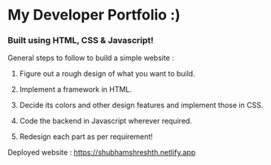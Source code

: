 # My Developer Portfolio :)

### Built using HTML, CSS & Javascript!

General steps to follow to build a simple website :

1. Figure out a rough design of what you want to build.

2. Implement a framework in HTML.

3. Decide its colors and other design features and implement those in CSS.

4. Code the backend in Javascript wherever required.

5. Redesign each part as per requirement!

Deployed website : https://shubhamshreshth.netlify.app
